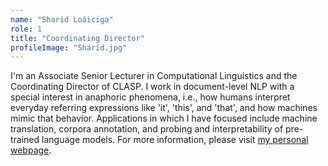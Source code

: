 ```yaml
---
name: "Sharid Loáiciga"
role: 1 
title: "Coordinating Director"
profileImage: "Sharid.jpg"
---
```

I'm an Associate Senior Lecturer in Computational Linguistics and the Coordinating Director of CLASP. I work in document-level NLP with a special interest in anaphoric phenomena, i.e., how humans interpret everyday referring expressions like 'it', 'this', and 'that', and how machines mimic that behavior. Applications in which I have focused include machine translation, corpora annotation, and probing and interpretability of pre-trained language models. For more information, please visit [my personal webpage](https://sites.google.com/site/loaicigasharid).

